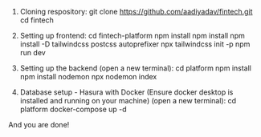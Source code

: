 1. Cloning respository:
  git clone https://github.com/aadiyadav/fintech.git
  cd fintech

2. Setting up frontend:
   cd fintech-platform
   npm install
   npm install npm install -D tailwindcss postcss autoprefixer
   npx tailwindcss init -p
   npm run dev

3. Setting up the backend (open a new terminal):
   cd platform
   npm install
   npm install nodemon
   npx nodemon index

4. Database setup - Hasura with Docker (Ensure docker desktop is installed and running on your machine) (open a new terminal):
   cd platform
   docker-compose up -d


And you are done!
